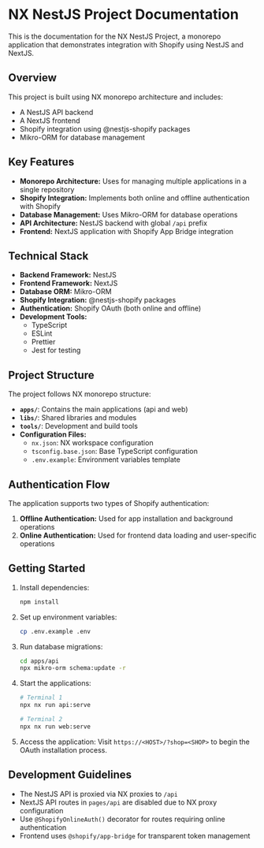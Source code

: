 # NX NestJS Project Documentation

This is the documentation for the NX NestJS Project, a monorepo application that demonstrates integration with Shopify using NestJS and NextJS.

## Overview

This project is built using NX monorepo architecture and includes:
- A NestJS API backend
- A NextJS frontend
- Shopify integration using @nestjs-shopify packages
- Mikro-ORM for database management

## Key Features

- **Monorepo Architecture:** Uses for managing multiple applications in a single repository
- **Shopify Integration:** Implements both online and offline authentication with Shopify
- **Database Management:** Uses Mikro-ORM for database operations
- **API Architecture:** NestJS backend with global `/api` prefix
- **Frontend:** NextJS application with Shopify App Bridge integration

## Technical Stack

- **Backend Framework:** NestJS
- **Frontend Framework:** NextJS
- **Database ORM:** Mikro-ORM
- **Shopify Integration:** @nestjs-shopify packages
- **Authentication:** Shopify OAuth (both online and offline)
- **Development Tools:**
  - TypeScript
  - ESLint
  - Prettier
  - Jest for testing

## Project Structure

The project follows NX monorepo structure:
- **`apps/`**: Contains the main applications (api and web)
- **`libs/`**: Shared libraries and modules
- **`tools/`**: Development and build tools
- **Configuration Files:**
  - `nx.json`: NX workspace configuration
  - `tsconfig.base.json`: Base TypeScript configuration
  - `.env.example`: Environment variables template

## Authentication Flow

The application supports two types of Shopify authentication:
1. **Offline Authentication:** Used for app installation and background operations
2. **Online Authentication:** Used for frontend data loading and user-specific operations

## Getting Started

1. Install dependencies:
   ```bash
   npm install
   ```

2. Set up environment variables:
   ```bash
   cp .env.example .env
   ```

3. Run database migrations:
   ```bash
   cd apps/api
   npx mikro-orm schema:update -r
   ```

4. Start the applications:
   ```bash
   # Terminal 1
   npx nx run api:serve
   
   # Terminal 2
   npx nx run web:serve
   ```

5. Access the application:
   Visit `https://<HOST>/?shop=<SHOP>` to begin the OAuth installation process.

## Development Guidelines

- The NestJS API is proxied via NX proxies to `/api`
- NextJS API routes in `pages/api` are disabled due to NX proxy configuration
- Use `@ShopifyOnlineAuth()` decorator for routes requiring online authentication
- Frontend uses `@shopify/app-bridge` for transparent token management